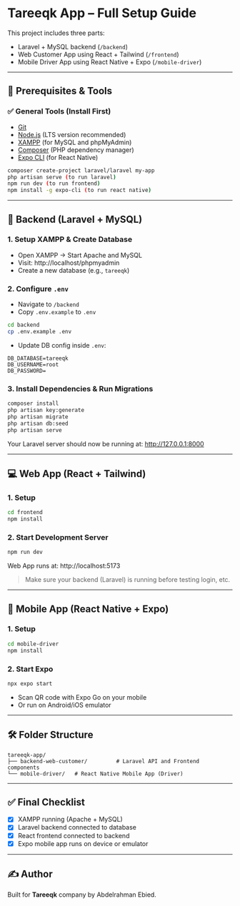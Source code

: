 
# Tareeqk App – Full Setup Guide

This project includes three parts:
- Laravel + MySQL backend (`/backend`)
- Web Customer App using React + Tailwind (`/frontend`)
- Mobile Driver App using React Native + Expo (`/mobile-driver`)

---

## 🧰 Prerequisites & Tools

### ✅ General Tools (Install First)
- [Git](https://git-scm.com/)
- [Node.js](https://nodejs.org/) (LTS version recommended)
- [XAMPP](https://www.apachefriends.org/index.html) (for MySQL and phpMyAdmin)
- [Composer](https://getcomposer.org/) (PHP dependency manager)
- [Expo CLI](https://docs.expo.dev/get-started/installation/) (for React Native)

```bash
composer create-project laravel/laravel my-app
php artisan serve (to run laravel)
npm run dev (to run frontend)
npm install -g expo-cli (to run react native)
```

---

## 🔧 Backend (Laravel + MySQL)

### 1. Setup XAMPP & Create Database
- Open XAMPP → Start Apache and MySQL
- Visit: http://localhost/phpmyadmin
- Create a new database (e.g., `tareeqk`)

### 2. Configure `.env`
- Navigate to `/backend`
- Copy `.env.example` to `.env`
```bash
cd backend
cp .env.example .env
```

- Update DB config inside `.env`:
```env
DB_DATABASE=tareeqk
DB_USERNAME=root
DB_PASSWORD=
```

### 3. Install Dependencies & Run Migrations
```bash
composer install
php artisan key:generate
php artisan migrate
php artisan db:seed
php artisan serve
```

Your Laravel server should now be running at: http://127.0.0.1:8000

---

## 💻 Web App (React + Tailwind)

### 1. Setup
```bash
cd frontend
npm install
```

### 2. Start Development Server
```bash
npm run dev
```

Web App runs at: http://localhost:5173

> Make sure your backend (Laravel) is running before testing login, etc.

---

## 📱 Mobile App (React Native + Expo)

### 1. Setup
```bash
cd mobile-driver
npm install
```

### 2. Start Expo
```bash
npx expo start
```

- Scan QR code with Expo Go on your mobile
- Or run on Android/iOS emulator

---

## 🛠 Folder Structure

```
tareeqk-app/
├── backend-web-customer/         # Laravel API and Frontend components
└── mobile-driver/   # React Native Mobile App (Driver)
```

---

## ✅ Final Checklist

- [x] XAMPP running (Apache + MySQL)
- [x] Laravel backend connected to database
- [x] React frontend connected to backend
- [x] Expo mobile app runs on device or emulator

---

## ✍️ Author
Built for **Tareeqk** company by Abdelrahman Ebied.
